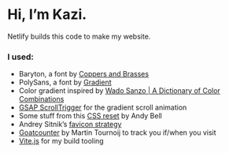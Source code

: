 # Hi, I’m Kazi.

Netlify builds this code to make my website.

### I used:
- Baryton, a font by [Coppers and Brasses](https://www.coppersandbrasses.com/typefaces/baryton/)
- PolySans, a font by [Gradient](https://wearegradient.net/polysans/)
- Color gradient inspired by [Wado Sanzo | A Dictionary of Color Combinations](https://sanzo-wada.dmbk.io/about)
- [GSAP ScrollTrigger](https://greensock.com/scrolltrigger/) for the gradient scroll animation
- Some stuff from this [CSS reset](https://piccalil.li/blog/a-modern-css-reset) by Andy Bell
- Andrey Sitnik’s [favicon strategy](https://evilmartians.com/chronicles/how-to-favicon-in-2021-six-files-that-fit-most-needs)
- [Goatcounter](https://www.goatcounter.com) by Martin Tournoij to track you if/when you visit
- [Vite.js](https://vitejs.dev) for my build tooling
